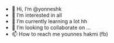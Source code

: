 - 👋 Hi, I’m @yonneshk
- 👀 I’m interested in all
- 🌱 I’m currently learning a lot hh
- 💞️ I’m looking to collaborate on ...
- 📫 How to reach me younnes hakmi (fb)

<!---
yonneshk/yonneshk is a ✨ special ✨ repository because its `README.md` (this file) appears on your GitHub profile.
You can click the Preview link to take a look at your changes.
--->
